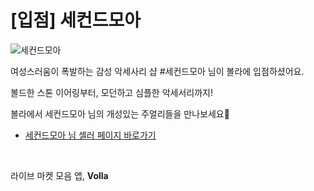 # [입점] 세컨드모아

![세컨드모아](../../assets/marketing/dist/seller-secondmoa.png)

여성스러움이 폭발하는 감성 악세사리 샵 #세컨드모아 님이 볼라에 입점하셨어요.

볼드한 스톤 이어링부터, 모던하고 심플한 악세서리까지!

볼라에서 세컨드모아 님의 개성있는 주얼리들을 만나보세요💎

- [세컨드모아 님 셀러 페이지 바로가기](volla://deeplink/seller/23)

<br>

라이브 마켓 모음 앱, **Volla**
